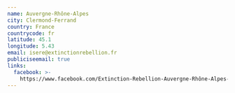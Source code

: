 ```yaml
---
name: Auvergne-Rhône-Alpes
city: Clermond-Ferrand
country: France
countrycode: fr
latitude: 45.1
longitude: 5.43
email: isere@extinctionrebellion.fr
publiciseemail: true
links:
  facebook: >-
    https://www.facebook.com/Extinction-Rebellion-Auvergne-Rhône-Alpes-254497255491062
---
```


